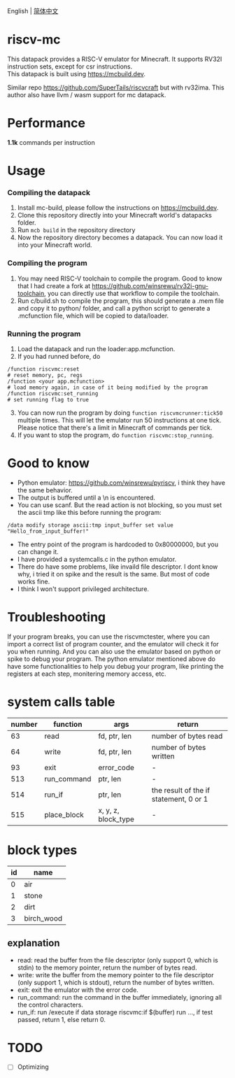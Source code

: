 English | [简体中文](README_zh_CN.md)  

# riscv-mc
This datapack provides a RISC-V emulator for Minecraft.
It supports RV32I instruction sets, except for csr instructions.  
This datapack is built using https://mcbuild.dev.  

Similar repo https://github.com/SuperTails/riscvcraft but with rv32ima. This author also have llvm / wasm support for mc datapack.

# Performance
**1.1k** commands per instruction

# Usage
### Compiling the datapack
1. Install mc-build, please follow the instructions on https://mcbuild.dev.
2. Clone this repository directly into your Minecraft world's datapacks folder.
3. Run ```mcb build``` in the repository directory
4. Now the repository directory becomes a datapack. You can now load it into your Minecraft world.

### Compiling the program
1. You may need RISC-V toolchain to compile the program. Good to know that I had create a fork at https://github.com/winsrewu/rv32i-gnu-toolchain, you can directly use that workflow to compile the toolchain.
2. Run c/build.sh to compile the program, this should generate a .mem file and copy it to python/ folder, and call a python script to generate a .mcfunction file, which will be copied to data/loader.


### Running the program
1. Load the datapack and run the loader:app.mcfunction.
2. If you had runned before, do
```
/function riscvmc:reset
# reset memory, pc, regs
/function <your app.mcfunction>
# load memory again, in case of it being modified by the program
/function riscvmc:set_running
# set running flag to true
```
3. You can now run the program by doing ```function riscvmcrunner:tick50``` multiple times.
This will let the emulator run 50 instructions at one tick. Please notice that there's a limit in Minecraft of commands per tick.
4. If you want to stop the program, do ```function riscvmc:stop_running```.


# Good to know
- Python emulator: https://github.com/winsrewu/pyriscv, i think they have the same behavior.
- The output is buffered until a \n is encountered.
- You can use scanf. But the read action is not blocking, so you must set the ascii tmp like this before running the program:
```
/data modify storage ascii:tmp input_buffer set value "Hello_from_input_buffer!"
```
- The entry point of the program is hardcoded to 0x80000000, but you can change it.
- I have provided a systemcalls.c in the python emulator.
- There do have some problems, like invaild file descriptor. I dont know why, i tried it on spike and the result is the same. But most of code works fine.
- I think I won't support privileged architecture.

# Troubleshooting
If your program breaks, you can use the riscvmctester, where you can import a correct list of program counter, and the emulator will check it for you when running. And you can also use the emulator based on python or spike to debug your program. The python emulator mentioned above do have some functionalities to help you debug your program, like printing the registers at each step, monitering memory access, etc.

# system calls table
| number | function | args | return |
|--------|----------|------|--------|
| 63     | read     | fd, ptr, len | number of bytes read |
| 64     | write    | fd, ptr, len | number of bytes written |
| 93     | exit     | error_code | - |
| 513    | run_command | ptr, len | - |
| 514    | run_if | ptr, len | the result of the if statement, 0 or 1 |
| 515    | place_block | x, y, z, block_type | - |

# block types
| id | name |
|----|------|
| 0  | air  |
| 1  | stone |
| 2  | dirt |
| 3  | birch_wood |

## explanation
- read: read the buffer from the file descriptor (only support 0, which is stdin) to the memory pointer, return the number of bytes read.
- write: write the buffer from the memory pointer to the file descriptor (only support 1, which is stdout), return the number of bytes written.
- exit: exit the emulator with the error code.
- run_command: run the command in the buffer immediately, ignoring all the control characters.
- run_if: run /execute if data storage riscvmc:if $(buffer) run ..., if test passed, return 1, else return 0.

# TODO
- [ ] Optimizing